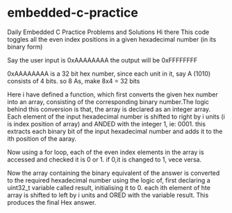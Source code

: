 # embedded-c-practice
Daily Embedded C Practice Problems and Solutions
Hi there
This code toggles all the even index positions in a given hexadecimal number (in its binary form)

Say the user input is 0xAAAAAAAA the output will be 0xFFFFFFFF

0xAAAAAAAA is a 32 bit hex number, since each unit in it, say A (1010) consists of 4 bits. so 8 As, make 8x4 = 32 bits

Here i have defined a function, which first converts the given hex number into an array, consisting of the corresponding binary number.The logic behind this conversion is that, the array is declared as an integer array. Each element of the input hexadecimal number is shifted to right by i units (i is index position of array) and ANDED with the integer 1, ie: 0001. this extracts each binary bit of the input hexadecimal number and adds it to the ith position of the aaray.

Now using a for loop, each of the even index elements in the array is accessed and checked it is 0 or 1. if 0,it is changed to 1, vece versa.

Now the array containing the binary equivalent of the answer is converted to the required hexadecimal number using the logic of, first declaring a uint32_t variable called result, initialising it to 0. each ith element of hte array is shifted to left by i units and ORED with the variable result. This produces the final Hex answer.
